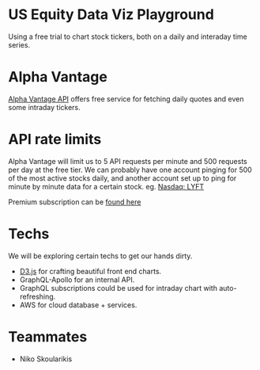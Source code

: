 # US Equity Data Viz Playground

Using a free trial to chart stock tickers, both on a daily and interaday time series.


# Alpha Vantage

[Alpha Vantage API](https://www.alphavantage.co/documentation/) offers free service for fetching daily quotes and even some intraday tickers.  

# API rate limits

Alpha Vantage will limit us to 5 API requests per minute and 500 requests per day at the free tier.  We can probably have one account pinging for 500 of the most active stocks daily, and another account set up to ping for minute by minute data for a certain stock.  eg.  [Nasdaq: LYFT](https://finance.yahoo.com/quote/LYFT)

Premium subscription can be [found here](https://www.alphavantage.co/premium/)

# Techs 

We will be exploring certain techs to get our hands dirty.  

- [D3.js](https://d3js.org/) for crafting beautiful front end charts. 
- GraphQL-Apollo for an internal API.
- GraphQL subscriptions could be used for intraday chart with auto-refreshing.
- AWS for cloud database + services. 

# Teammates

- Niko Skoularikis
